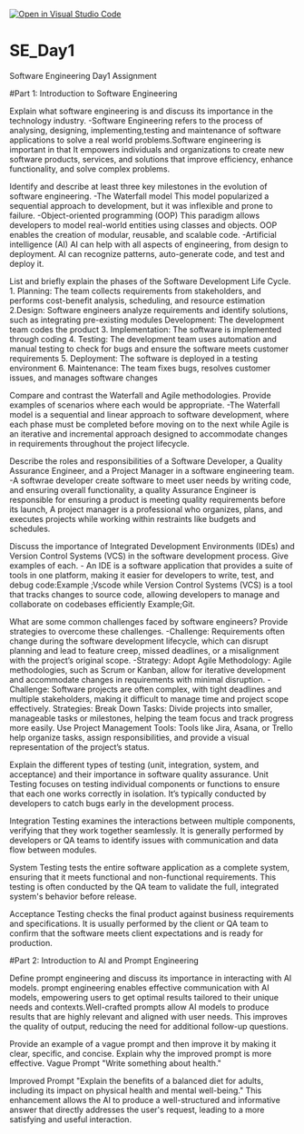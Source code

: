 [![Open in Visual Studio Code](https://classroom.github.com/assets/open-in-vscode-2e0aaae1b6195c2367325f4f02e2d04e9abb55f0b24a779b69b11b9e10269abc.svg)](https://classroom.github.com/online_ide?assignment_repo_id=16893693&assignment_repo_type=AssignmentRepo)
# SE_Day1
Software Engineering Day1 Assignment

#Part 1: Introduction to Software Engineering

Explain what software engineering is and discuss its importance in the technology industry.
   -Software Engineering refers to the process of analysing, designing, implementing,testing and maintenance of software applications to solve a real world  problems.Software engineering is important in that It empowers individuals and organizations to create new software products, services, and solutions that improve efficiency, enhance functionality, and solve complex problems.


Identify and describe at least three key milestones in the evolution of software engineering.
    -The Waterfall model
This model popularized a sequential approach to development, but it was inflexible and prone to failure. 
     -Object-oriented programming (OOP)
This paradigm allows developers to model real-world entities using classes and objects. OOP enables the creation of modular, reusable, and scalable code. 
  -Artificial intelligence (AI)
AI can help with all aspects of engineering, from design to deployment. AI can recognize patterns, auto-generate code, and test and deploy it.


List and briefly explain the phases of the Software Development Life Cycle.
      1. Planning: The team collects requirements from stakeholders, and performs cost-benefit analysis, scheduling, and resource estimation 
      2.Design: Software engineers analyze requirements and identify solutions, such as integrating pre-existing modules 
Development: The development team codes the product 
      3.  Implementation: The software is implemented through coding
      4. Testing: The development team uses automation and manual testing to check for bugs and ensure the software meets customer requirements 
      5. Deployment: The software is deployed in a testing environment 
      6. Maintenance: The team fixes bugs, resolves customer issues, and manages software changes 

Compare and contrast the Waterfall and Agile methodologies. Provide examples of scenarios where each would be appropriate.
    -The Waterfall model is a sequential and linear approach to software development, where each phase must be completed before moving on to the next while Agile is an iterative and incremental approach designed to accommodate changes in requirements throughout the project lifecycle.

Describe the roles and responsibilities of a Software Developer, a Quality Assurance Engineer, and a Project Manager in a software engineering team.
       -A softwrae developer create software to meet user needs by writing code, and ensuring overall functionality, a quality Assurance Engineer is responsible for ensuring a product is meeting quality requirements before its launch, A project manager is a professional who organizes, plans, and executes projects while working within restraints like budgets and schedules.

Discuss the importance of Integrated Development Environments (IDEs) and Version Control Systems (VCS) in the software development process. Give examples of each.
    - An IDE is a software application that provides a suite of tools in one platform, making it easier for developers to write, test, and debug code:Example ;Vscode while Version Control Systems (VCS)  is a tool that tracks changes to source code, allowing developers to manage and collaborate on codebases efficiently Example;Git.

What are some common challenges faced by software engineers? Provide strategies to overcome these challenges.
  -Challenge: Requirements often change during the software development lifecycle, which can disrupt planning and lead to feature creep, missed deadlines, or a misalignment with the project’s original scope.
  -Strategy:
Adopt Agile Methodology: Agile methodologies, such as Scrum or Kanban, allow for iterative development and accommodate changes in requirements with minimal disruption.
   -Challenge: Software projects are often complex, with tight deadlines and multiple stakeholders, making it difficult to manage time and project scope effectively.
Strategies:
    Break Down Tasks: Divide projects into smaller, manageable tasks or milestones, helping the team focus and track progress more easily.
    Use Project Management Tools: Tools like Jira, Asana, or Trello help organize tasks, assign responsibilities, and provide a visual representation of the project’s status.

Explain the different types of testing (unit, integration, system, and acceptance) and their importance in software quality assurance.
      Unit Testing focuses on testing individual components or functions to ensure that each one works correctly in isolation. It’s typically conducted by developers to catch bugs early in the development process.

   Integration Testing examines the interactions between multiple components, verifying that they work together seamlessly. It is generally performed by developers or QA teams to identify issues with communication and data flow between modules.

  System Testing tests the entire software application as a complete system, ensuring that it meets functional and non-functional requirements. This testing is often conducted by the QA team to validate the full, integrated system's behavior before release.

  Acceptance Testing checks the final product against business requirements and specifications. It is usually performed by the client or QA team to confirm that the software meets client expectations and is ready for production.

#Part 2: Introduction to AI and Prompt Engineering


Define prompt engineering and discuss its importance in interacting with AI models.
       prompt engineering enables effective communication with AI models, empowering users to get optimal results tailored to their unique needs and contexts.Well-crafted prompts allow AI models to produce results that are highly relevant and aligned with user needs. This improves the quality of output, reducing the need for additional follow-up questions.

Provide an example of a vague prompt and then improve it by making it clear, specific, and concise. Explain why the improved prompt is more effective.
     Vague Prompt
"Write something about health."

  Improved Prompt
"Explain the benefits of a balanced diet for adults, including its impact on physical health and mental well-being."
   This enhancement allows the AI to produce a well-structured and informative answer that directly addresses the user's request, leading to a more satisfying and useful interaction.
